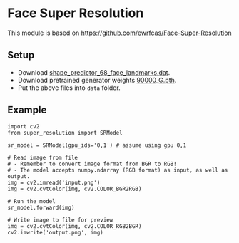 # Face Super Resolution

This module is based on https://github.com/ewrfcas/Face-Super-Resolution

## Setup

* Download [shape_predictor_68_face_landmarks.dat](https://drive.google.com/open?id=1u3h3nX5f_w-HJV8Nd1zwqc3uTnVja5Ol).
* Download pretrained generator weights [90000_G.pth](https://drive.google.com/open?id=1CZkLZPtbJepgksCM93MvsY7NgqnEZSvk).
* Put the above files into `data` folder.

## Example

```python3
import cv2
from super_resolution import SRModel

sr_model = SRModel(gpu_ids='0,1') # assume using gpu 0,1

# Read image from file
# - Remember to convert image format from BGR to RGB!
# - The model accepts numpy.ndarray (RGB format) as input, as well as output.
img = cv2.imread('input.png')
img = cv2.cvtColor(img, cv2.COLOR_BGR2RGB)

# Run the model
sr_model.forward(img)

# Write image to file for preview
img = cv2.cvtColor(img, cv2.COLOR_RGB2BGR)
cv2.imwrite('output.png', img)
```
